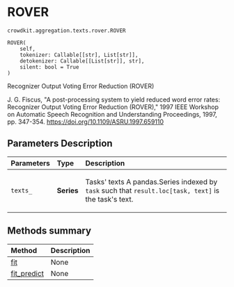 # ROVER
`crowdkit.aggregation.texts.rover.ROVER`

```
ROVER(
    self,
    tokenizer: Callable[[str], List[str]],
    detokenizer: Callable[[List[str]], str],
    silent: bool = True
)
```

Recognizer Output Voting Error Reduction (ROVER)


J. G. Fiscus,
"A post-processing system to yield reduced word error rates: Recognizer Output Voting Error Reduction (ROVER),"
1997 IEEE Workshop on Automatic Speech Recognition and Understanding Proceedings, 1997, pp. 347-354.
https://doi.org/10.1109/ASRU.1997.659110

## Parameters Description

| Parameters | Type | Description |
| :----------| :----| :-----------|
`texts_`|**Series**|<p>Tasks&#x27; texts A pandas.Series indexed by `task` such that `result.loc[task, text]` is the task&#x27;s text.</p>
## Methods summary

| Method | Description |
| :------| :-----------|
[fit](crowdkit.aggregation.texts.rover.ROVER.fit.md)| None
[fit_predict](crowdkit.aggregation.texts.rover.ROVER.fit_predict.md)| None
